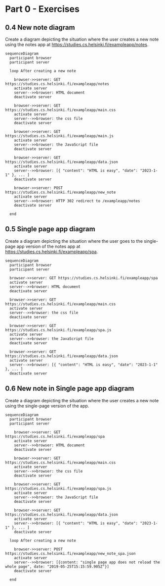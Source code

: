 # Part 0 - Exercises

## 0.4 New note diagram

  Create a diagram depicting the situation where the user creates a new note using the notes app at https://studies.cs.helsinki.fi/exampleapp/notes.

  ```mermaid
  sequenceDiagram
    participant browser
    participant server

    loop After creating a new note

      browser->>server: GET https://studies.cs.helsinki.fi/exampleapp/notes
      activate server
      server-->>browser: HTML document
      deactivate server

      browser->>server: GET https://studies.cs.helsinki.fi/exampleapp/main.css
      activate server
      server-->>browser: the css file
      deactivate server

      browser->>server: GET https://studies.cs.helsinki.fi/exampleapp/main.js
      activate server
      server-->>browser: the JavaScript file
      deactivate server

      browser->>server: GET https://studies.cs.helsinki.fi/exampleapp/data.json
      activate server
      server-->>browser: [{ "content": "HTML is easy", "date": "2023-1-1" }, ... ]
      deactivate server

      browser->>server: POST https://studies.cs.helsinki.fi/exampleapp/new_note
      activate server
      server-->>browser: HTTP 302 redirect to /exampleapp/notes
      deactivate server

    end
  ```

## 0.5 Single page app diagram

  Create a diagram depicting the situation where the user goes to the single-page app version of the notes app at https://studies.cs.helsinki.fi/exampleapp/spa.

  ```mermaid
  sequenceDiagram
    participant browser
    participant server

    browser->>server: GET https://studies.cs.helsinki.fi/exampleapp/spa
    activate server
    server-->>browser: HTML document
    deactivate server

    browser->>server: GET https://studies.cs.helsinki.fi/exampleapp/main.css
    activate server
    server-->>browser: the css file
    deactivate server

    browser->>server: GET https://studies.cs.helsinki.fi/exampleapp/spa.js
    activate server
    server-->>browser: the JavaScript file
    deactivate server

    browser->>server: GET https://studies.cs.helsinki.fi/exampleapp/data.json
    activate server
    server-->>browser: [{ "content": "HTML is easy", "date": "2023-1-1" }, ... ]
    deactivate server
  ```

## 0.6 New note in Single page app diagram

  Create a diagram depicting the situation where the user creates a new note using the single-page version of the app.

  ```mermaid
  sequenceDiagram
    participant browser
    participant server

      browser->>server: GET https://studies.cs.helsinki.fi/exampleapp/spa
      activate server
      server-->>browser: HTML document
      deactivate server

      browser->>server: GET https://studies.cs.helsinki.fi/exampleapp/main.css
      activate server
      server-->>browser: the css file
      deactivate server

      browser->>server: GET https://studies.cs.helsinki.fi/exampleapp/spa.js
      activate server
      server-->>browser: the JavaScript file
      deactivate server

      browser->>server: GET https://studies.cs.helsinki.fi/exampleapp/data.json
      activate server
      server-->>browser: [{ "content": "HTML is easy", "date": "2023-1-1" }, ... ]
      deactivate server

    loop After creating a new note

      browser->>server: POST https://studies.cs.helsinki.fi/exampleapp/new_note_spa.json
      activate server
      server-->>browser: [{content: "single page app does not reload the whole page", date: "2019-05-25T15:15:59.905Z"}]
      deactivate server

    end
  ```
